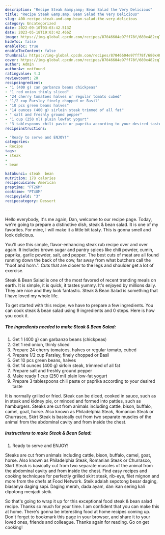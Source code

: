 ```yaml
---
description: "Recipe Steak &amp;amp; Bean Salad the Very Delicious"
title: "Recipe Steak &amp;amp; Bean Salad the Very Delicious"
slug: 400-recipe-steak-and-amp-bean-salad-the-very-delicious
category: Uncategorized
date: 2022-09-10T03:03:42.513Z
date: 2023-05-18T19:03:42.466Z
image: https://img-global.cpcdn.com/recipes/87046604e97ff78f/680x482cq70/steak-bean-salad-recipe-main-photo.jpg
hideToc: false
enableToc: true
enableTocContent: false
thumbnail: https://img-global.cpcdn.com/recipes/87046604e97ff78f/680x482cq70/steak-bean-salad-recipe-main-photo.jpg
cover: https://img-global.cpcdn.com/recipes/87046604e97ff78f/680x482cq70/steak-bean-salad-recipe-main-photo.jpg
author: Admin
authorAv: notfound
ratingvalue: 4.3
reviewcount: 20
recipeingredient:
- "1 (400 g) can garbanzo beans chickpeas"
- "1 red onion thinly sliced"
- "24 cherry tomatoes halves or regular tomato cubed"
- "1/2 cup Parsley finely chopped or Basil"
- "10 pcs green beans halves"
- "14 ounces (400 g) sirloin steak trimmed of all fat"
- " salt and freshly ground pepper"
- "1 cup (250 ml) plain lowfat yogurt"
- "3 tablespoons chili paste or paprika according to your desired taste"
recipeinstructions:

- "Ready to serve and ENJOY!"
categories:
- Recipe
tags:
- steak
- 
- bean

katakunci: steak  bean 
nutrition: 178 calories
recipecuisine: American
preptime: "PT26M"
cooktime: "PT48M"
recipeyield: "3"
recipecategory: Dessert

---
```



Hello everybody, it's me again, Dan, welcome to our recipe page. Today, we're going to prepare a distinctive dish, steak &amp; bean salad. It is one of my favorites. For mine, I will make it a little bit tasty. This is gonna smell and look delicious.

You&#39;ll use this simple, flavor-enhancing steak rub recipe over and over again. It includes brown sugar and pantry spices like chili powder, cumin, paprika, garlic powder, salt, and pepper. The best cuts of meat are all found running down the back of the cow, far away from what butchers call the &#34;hoof and horn.&#34;. Cuts that are closer to the legs and shoulder get a lot of exercise.

Steak &amp; Bean Salad is one of the most favored of recent trending meals on earth. It is simple, it is quick, it tastes yummy. It's enjoyed by millions daily. They are nice and they look fantastic. Steak &amp; Bean Salad is something that I have loved my whole life.


To get started with this recipe, we have to prepare a few ingredients. You can cook steak &amp; bean salad using 9 ingredients and 0 steps. Here is how you cook it.

<!--inarticleads1-->

##### The ingredients needed to make Steak &amp; Bean Salad:

1. Get 1 (400 g) can garbanzo beans (chickpeas)
1. Get 1 red onion, thinly sliced
1. Prepare 24 cherry tomatoes, halves or regular tomato, cubed
1. Prepare 1/2 cup Parsley, finely chopped or Basil
1. Get 10 pcs green beans, halves
1. Get 14 ounces (400 g) sirloin steak, trimmed of all fat
1. Prepare  salt and freshly ground pepper
1. Make ready 1 cup (250 ml) plain low-fat yogurt
1. Prepare 3 tablespoons chili paste or paprika according to your desired taste


It is normally grilled or fried. Steak can be diced, cooked in sauce, such as in steak and kidney pie, or minced and formed into patties, such as hamburgers. Steaks are cut from animals including cattle, bison, buffalo, camel, goat, horse. Also known as Philadelphia Steak, Romanian Steak or Churrasco, Skirt Steak is basically cut from two separate muscles of the animal from the abdominal cavity and from inside the chest. 

<!--inarticleads2-->

##### Instructions to make Steak &amp; Bean Salad:


1. Ready to serve and ENJOY!

Steaks are cut from animals including cattle, bison, buffalo, camel, goat, horse. Also known as Philadelphia Steak, Romanian Steak or Churrasco, Skirt Steak is basically cut from two separate muscles of the animal from the abdominal cavity and from inside the chest. Find easy recipes and cooking techniques for perfectly grilled skirt steak, rib-eye, filet mignon and more from the chefs at Food Network. Steik adalah sepotong besar daging, biasanya daging sapi. Daging merah, dada ayam, dan ikan sering kali dipotong menjadi steik. 

So that's going to wrap it up for this exceptional food steak &amp; bean salad recipe. Thanks so much for your time. I am confident that you can make this at home. There's gonna be interesting food at home recipes coming up. Don't forget to bookmark this page in your browser, and share it to your loved ones, friends and colleague. Thanks again for reading. Go on get cooking!
